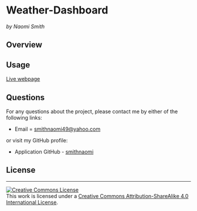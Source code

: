 # Weather-Dashboard

_by Naomi Smith_

## Overview

<!-- <p> An employee with access will be able to generate a strong password based off given criteria. When directed to generate a password the user will be prompted to select the criteria to create a personal strong password. The user will select if the password will contain uppercase letters, lowercase letters, special characters and numbers. Once prompted through the criteria, the password will be generated and be displayed on the written page. The script.js was challenging, working with if statements and for. Understanding what and why certain methods were called was very exciting to see run. These concepts are now clear due to this assignment. Let's go provide some strong passwords. <p>
 -->

## Usage

<!--
![Password Generator](assets/03-javascript-homework-demo.png) -->

[Live webpage](https://smithnaomi.github.io/Weather-Dashboard/)

## Questions

For any questions about the project, please contact me by either of the following links:

- Email = smithnaomi49@yahoo.com

or visit my GitHub profile:

- Application GitHub - [smithnaomi](https://github.com/smithnaomi/Weather-Dashboard)

## License

---

<a rel="license" href="http://creativecommons.org/licenses/by-sa/4.0/"><img alt="Creative Commons License" style="border-width:0" src="https://i.creativecommons.org/l/by-sa/4.0/88x31.png" /></a><br />This work is licensed under a <a rel="license" href="http://creativecommons.org/licenses/by-sa/4.0/">Creative Commons Attribution-ShareAlike 4.0 International License</a>.
